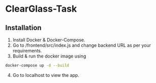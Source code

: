 # ClearGlass-Task
 

## Installation

1. Install Docker & Docker-Compose.
2. Go to /frontend/src/index.js and change backend URL as per your requirements. 
3. Build & run the docker image using 
```bash
docker-compose up -d --build
```
4. Go to localhost to view the app. 

